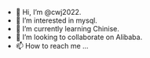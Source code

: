 - 👋 Hi, I’m @cwj2022.
- 👀 I’m interested in mysql.
- 🌱 I’m currently learning Chinise.
- 💞️ I’m looking to collaborate on Alibaba.
- 📫 How to reach me ...

<!---
cwj2022/cwj2022 is a ✨ special ✨ repository because its `README.md` (this file) appears on your GitHub profile.
You can click the Preview link to take a look at your changes.
--->
